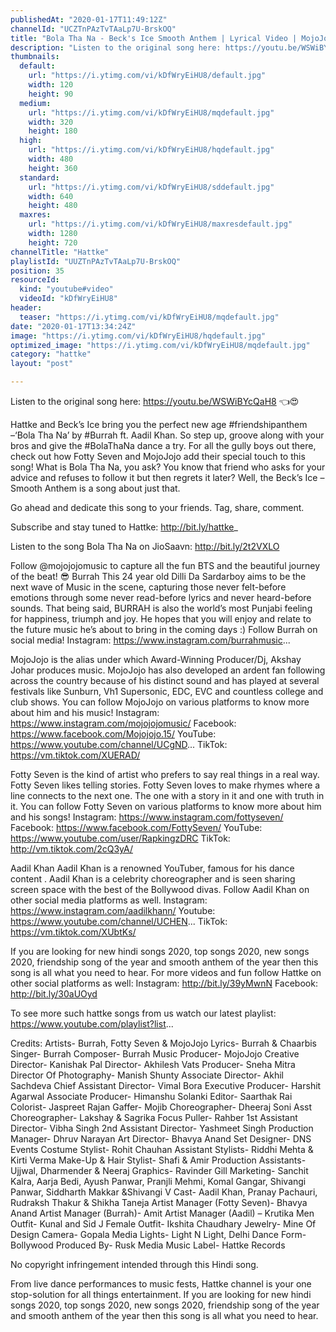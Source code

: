 ```yaml
---
publishedAt: "2020-01-17T11:49:12Z"
channelId: "UCZTnPAzTvTAaLp7U-BrskOQ"
title: "Bola Tha Na - Beck's Ice Smooth Anthem | Lyrical Video | MojoJojo, Burrah ft. Fotty Seven & Aadil"
description: "Listen to the original song here: https://youtu.be/WSWiBYcQaH8 👈😍\n\nHattke and Beck’s Ice bring you the perfect new age #friendshipanthem –‘Bola Tha Na’ by #Burrah ft. Aadil Khan. So step up, groove along with your bros and give the #BolaThaNa dance a try. For all the gully boys out there, check out how Fotty Seven and MojoJojo add their special touch to this song!\nWhat is Bola Tha Na, you ask? You know that friend who asks for your advice and refuses to follow it but then regrets it later? Well, the Beck’s Ice – Smooth Anthem is a song about just that.\n\nGo ahead and dedicate this song to your friends. Tag, share, comment.\n\nSubscribe and stay tuned to Hattke: http://bit.ly/hattke_\n\nListen to the song Bola Tha Na on JioSaavn: http://bit.ly/2t2VXLO\n \nFollow @mojojojomusic to capture all the fun BTS and the beautiful journey of the beat! 😎\nBurrah\nThis 24 year old Dilli Da Sardarboy aims to be the next wave of Music in the scene, capturing those never felt-before emotions through some never read-before lyrics and never heard-before sounds. That being said, BURRAH is also the world’s most Punjabi feeling for happiness, triumph and joy. He hopes that you will enjoy and relate to the future music he’s about to bring in the coming days :) \nFollow Burrah on social media!\nInstagram:  https://www.instagram.com/burrahmusic...\n\nMojoJojo is the alias under which Award-Winning Producer/Dj, Akshay Johar produces music. MojoJojo has also developed an ardent fan following across the country because of his distinct sound and has played at several festivals like Sunburn, Vh1 Supersonic, EDC, EVC and countless college and club shows.\nYou can follow MojoJojo on various platforms to know more about him and his music! \nInstagram: https://www.instagram.com/mojojojomusic/\nFacebook: https://www.facebook.com/Mojojojo.15/\nYouTube: https://www.youtube.com/channel/UCgND...\nTikTok: https://vm.tiktok.com/XUERAD/\n\nFotty Seven is the kind of artist who prefers to say real things in a real way. Fotty Seven likes telling stories. Fotty Seven loves to make rhymes where a line connects to the next one. The one with a story in it and one with truth in it. \nYou can follow Fotty Seven on various platforms to know more about him and his songs!\nInstagram: https://www.instagram.com/fottyseven/\nFacebook: https://www.facebook.com/FottySeven/ \nYouTube: https://www.youtube.com/user/RapkingzDRC\nTikTok: http://vm.tiktok.com/2cQ3yA/\n\nAadil Khan\nAadil Khan is a renowned YouTuber, famous for his dance content . Aadil Khan is a celebrity choreographer and is seen sharing screen space with the best of the Bollywood divas. \nFollow Aadil Khan on other social media platforms as well.\nInstagram: https://www.instagram.com/aadilkhann/\nYoutube: https://www.youtube.com/channel/UCHEN...\nTikTok: https://vm.tiktok.com/XUbtKs/\n\nIf you are looking for new hindi songs 2020, top songs 2020, new songs 2020, friendship song of the year and smooth anthem of the year then this song is all what you need to hear. For more videos and fun follow Hattke on other social platforms as well:\nInstagram: http://bit.ly/39yMwnN\nFacebook: http://bit.ly/30aUOyd\n\nTo see more such hattke songs from us watch our latest playlist: https://www.youtube.com/playlist?list...\n\nCredits:\nArtists- Burrah, Fotty Seven & MojoJojo\nLyrics- Burrah & Chaarbis \nSinger- Burrah\nComposer- Burrah\nMusic Producer- MojoJojo\nCreative Director- Kanishak Pal\nDirector- Akhilesh Vats\nProducer- Sneha Mitra\nDirector Of Photography- Manish Shunty\nAssociate Director- Akhil Sachdeva\nChief Assistant Director- Vimal Bora\nExecutive Producer- Harshit Agarwal\nAssociate Producer- Himanshu Solanki\nEditor- Saarthak Rai\nColorist- Jaspreet Rajan\nGaffer- Mojib\nChoreographer- Dheeraj Soni\nAsst Choreographer- Lakshay & Sagrika\nFocus Puller- Rahber\n1st Assistant Director- Vibha Singh\n2nd Assistant Director- Yashmeet Singh\nProduction Manager- Dhruv Narayan\nArt Director- Bhavya Anand\nSet Designer- DNS Events\nCostume Stylist- Rohit Chauhan\nAssistant Stylists- Riddhi Mehta & Kirti Verma\nMake-Up & Hair Stylist- Shafi & Amir\nProduction Assistants- Ujjwal, Dharmender & Neeraj\nGraphics- Ravinder Gill\nMarketing- Sanchit Kalra, Aarja Bedi, Ayush Panwar, Pranjli Mehmi, Komal Gangar, Shivangi Panwar, Siddharth Makkar &Shivangi V\nCast- Aadil Khan, Pranay Pachauri, Rudraksh Thakur & Shikha Taneja\nArtist Manager (Fotty Seven)- Bhavya Anand\nArtist Manager (Burrah)- Amit\nArtist Manager (Aadil) – Krutika\nMen Outfit- Kunal and Sid J\nFemale Outfit- Ikshita Chaudhary\nJewelry- Mine Of Design\nCamera- Gopala Media\nLights- Light N Light, Delhi\nDance Form- Bollywood\nProduced By- Rusk Media\nMusic Label- Hattke Records\n\nNo copyright infringement intended through this Hindi song.\n\nFrom live dance performances to music fests, Hattke channel is your one stop-solution for all things entertainment. If you are looking for new hindi songs 2020, top songs 2020, new songs 2020, friendship song of the year and smooth anthem of the year then this song is all what you need to hear."
thumbnails:
  default:
    url: "https://i.ytimg.com/vi/kDfWryEiHU8/default.jpg"
    width: 120
    height: 90
  medium:
    url: "https://i.ytimg.com/vi/kDfWryEiHU8/mqdefault.jpg"
    width: 320
    height: 180
  high:
    url: "https://i.ytimg.com/vi/kDfWryEiHU8/hqdefault.jpg"
    width: 480
    height: 360
  standard:
    url: "https://i.ytimg.com/vi/kDfWryEiHU8/sddefault.jpg"
    width: 640
    height: 480
  maxres:
    url: "https://i.ytimg.com/vi/kDfWryEiHU8/maxresdefault.jpg"
    width: 1280
    height: 720
channelTitle: "Hattke"
playlistId: "UUZTnPAzTvTAaLp7U-BrskOQ"
position: 35
resourceId:
  kind: "youtube#video"
  videoId: "kDfWryEiHU8"
header:
  teaser: "https://i.ytimg.com/vi/kDfWryEiHU8/mqdefault.jpg"
date: "2020-01-17T13:34:24Z"
image: "https://i.ytimg.com/vi/kDfWryEiHU8/hqdefault.jpg"
optimized_image: "https://i.ytimg.com/vi/kDfWryEiHU8/mqdefault.jpg"
category: "hattke"
layout: "post"

---
```

Listen to the original song here: https://youtu.be/WSWiBYcQaH8 👈😍

Hattke and Beck’s Ice bring you the perfect new age #friendshipanthem –‘Bola Tha Na’ by #Burrah ft. Aadil Khan. So step up, groove along with your bros and give the #BolaThaNa dance a try. For all the gully boys out there, check out how Fotty Seven and MojoJojo add their special touch to this song!
What is Bola Tha Na, you ask? You know that friend who asks for your advice and refuses to follow it but then regrets it later? Well, the Beck’s Ice – Smooth Anthem is a song about just that.

Go ahead and dedicate this song to your friends. Tag, share, comment.

Subscribe and stay tuned to Hattke: http://bit.ly/hattke_

Listen to the song Bola Tha Na on JioSaavn: http://bit.ly/2t2VXLO
 
Follow @mojojojomusic to capture all the fun BTS and the beautiful journey of the beat! 😎
Burrah
This 24 year old Dilli Da Sardarboy aims to be the next wave of Music in the scene, capturing those never felt-before emotions through some never read-before lyrics and never heard-before sounds. That being said, BURRAH is also the world’s most Punjabi feeling for happiness, triumph and joy. He hopes that you will enjoy and relate to the future music he’s about to bring in the coming days :) 
Follow Burrah on social media!
Instagram:  https://www.instagram.com/burrahmusic...

MojoJojo is the alias under which Award-Winning Producer/Dj, Akshay Johar produces music. MojoJojo has also developed an ardent fan following across the country because of his distinct sound and has played at several festivals like Sunburn, Vh1 Supersonic, EDC, EVC and countless college and club shows.
You can follow MojoJojo on various platforms to know more about him and his music! 
Instagram: https://www.instagram.com/mojojojomusic/
Facebook: https://www.facebook.com/Mojojojo.15/
YouTube: https://www.youtube.com/channel/UCgND...
TikTok: https://vm.tiktok.com/XUERAD/

Fotty Seven is the kind of artist who prefers to say real things in a real way. Fotty Seven likes telling stories. Fotty Seven loves to make rhymes where a line connects to the next one. The one with a story in it and one with truth in it. 
You can follow Fotty Seven on various platforms to know more about him and his songs!
Instagram: https://www.instagram.com/fottyseven/
Facebook: https://www.facebook.com/FottySeven/ 
YouTube: https://www.youtube.com/user/RapkingzDRC
TikTok: http://vm.tiktok.com/2cQ3yA/

Aadil Khan
Aadil Khan is a renowned YouTuber, famous for his dance content . Aadil Khan is a celebrity choreographer and is seen sharing screen space with the best of the Bollywood divas. 
Follow Aadil Khan on other social media platforms as well.
Instagram: https://www.instagram.com/aadilkhann/
Youtube: https://www.youtube.com/channel/UCHEN...
TikTok: https://vm.tiktok.com/XUbtKs/

If you are looking for new hindi songs 2020, top songs 2020, new songs 2020, friendship song of the year and smooth anthem of the year then this song is all what you need to hear. For more videos and fun follow Hattke on other social platforms as well:
Instagram: http://bit.ly/39yMwnN
Facebook: http://bit.ly/30aUOyd

To see more such hattke songs from us watch our latest playlist: https://www.youtube.com/playlist?list...

Credits:
Artists- Burrah, Fotty Seven & MojoJojo
Lyrics- Burrah & Chaarbis 
Singer- Burrah
Composer- Burrah
Music Producer- MojoJojo
Creative Director- Kanishak Pal
Director- Akhilesh Vats
Producer- Sneha Mitra
Director Of Photography- Manish Shunty
Associate Director- Akhil Sachdeva
Chief Assistant Director- Vimal Bora
Executive Producer- Harshit Agarwal
Associate Producer- Himanshu Solanki
Editor- Saarthak Rai
Colorist- Jaspreet Rajan
Gaffer- Mojib
Choreographer- Dheeraj Soni
Asst Choreographer- Lakshay & Sagrika
Focus Puller- Rahber
1st Assistant Director- Vibha Singh
2nd Assistant Director- Yashmeet Singh
Production Manager- Dhruv Narayan
Art Director- Bhavya Anand
Set Designer- DNS Events
Costume Stylist- Rohit Chauhan
Assistant Stylists- Riddhi Mehta & Kirti Verma
Make-Up & Hair Stylist- Shafi & Amir
Production Assistants- Ujjwal, Dharmender & Neeraj
Graphics- Ravinder Gill
Marketing- Sanchit Kalra, Aarja Bedi, Ayush Panwar, Pranjli Mehmi, Komal Gangar, Shivangi Panwar, Siddharth Makkar &Shivangi V
Cast- Aadil Khan, Pranay Pachauri, Rudraksh Thakur & Shikha Taneja
Artist Manager (Fotty Seven)- Bhavya Anand
Artist Manager (Burrah)- Amit
Artist Manager (Aadil) – Krutika
Men Outfit- Kunal and Sid J
Female Outfit- Ikshita Chaudhary
Jewelry- Mine Of Design
Camera- Gopala Media
Lights- Light N Light, Delhi
Dance Form- Bollywood
Produced By- Rusk Media
Music Label- Hattke Records

No copyright infringement intended through this Hindi song.

From live dance performances to music fests, Hattke channel is your one stop-solution for all things entertainment. If you are looking for new hindi songs 2020, top songs 2020, new songs 2020, friendship song of the year and smooth anthem of the year then this song is all what you need to hear.